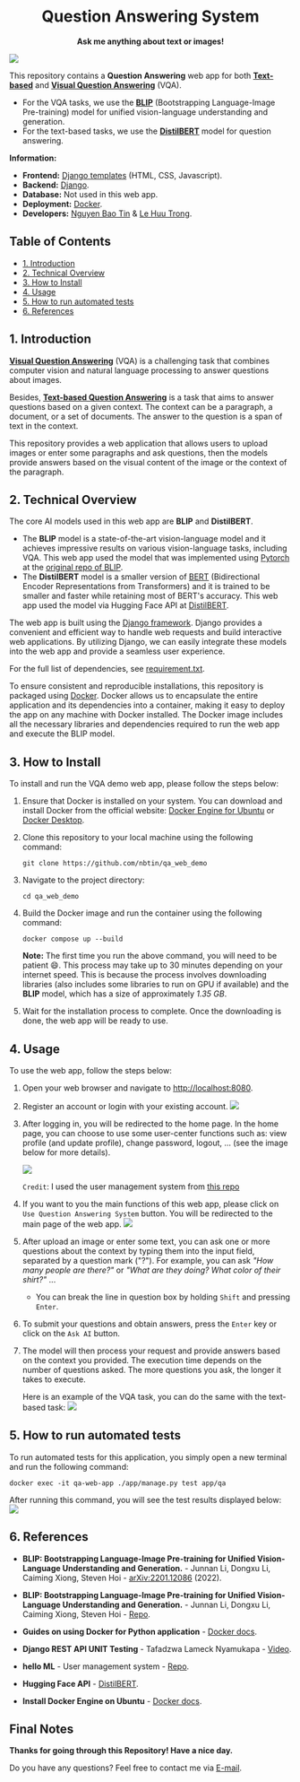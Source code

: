 <p align="center">
  <h1 align="center"> Question Answering System</h1>
  <p align="center" style="font-weight: bold">Ask me anything about text or images!</p>
</p>

<img src="imgs/intro_old.png">

This repository contains a **Question Answering** web app for both [**Text-based**](https://huggingface.co/tasks/question-answering) and [**Visual Question Answering**](https://huggingface.co/tasks/visual-question-answering) (VQA).

- For the VQA tasks, we use the [**BLIP**](https://arxiv.org/abs/2201.12086) (Bootstrapping Language-Image Pre-training) model for unified vision-language understanding and generation.
- For the text-based tasks, we use the [**DistilBERT**](https://huggingface.co/distilbert-base-uncased-distilled-squad) model for question answering.

**Information:**

- **Frontend:** [Django templates](https://docs.djangoproject.com/en/4.2/topics/templates/) (HTML, CSS, Javascript).
- **Backend:** [Django](https://www.djangoproject.com/).
- **Database:** Not used in this web app.
- **Deployment:** [Docker](https://www.docker.com/).
- **Developers:** [Nguyen Bao Tin](https://github.com/nbtin) & [Le Huu Trong](https://github.com/lhtrong).

## Table of Contents

- [1. Introduction](#1-introduction)
- [2. Technical Overview](#2-technical-overview)
- [3. How to Install](#3-how-to-install)
- [4. Usage](#4-usage)
- [5. How to run automated tests](#5-how-to-run-automated-tests)
- [6. References](#6-references)

## 1. Introduction

[**Visual Question Answering**](https://huggingface.co/tasks/visual-question-answering) (VQA) is a challenging task that combines computer vision and natural language processing to answer questions about images.

Besides, [**Text-based Question Answering**](https://huggingface.co/tasks/question-answering) is a task that aims to answer questions based on a given context. The context can be a paragraph, a document, or a set of documents. The answer to the question is a span of text in the context.

This repository provides a web application that allows users to upload images or enter some paragraphs and ask questions, then the models provide answers based on the visual content of the image or the context of the paragraph.

## 2. Technical Overview

The core AI models used in this web app are **BLIP** and **DistilBERT**.

- The **BLIP** model is a state-of-the-art vision-language model and it achieves impressive results on various vision-language tasks, including VQA. This web app used the model that was implemented using [Pytorch](https://pytorch.org/) at the [original repo of BLIP](https://github.com/salesforce/BLIP).
- The **DistilBERT** model is a smaller version of [BERT](https://huggingface.co/transformers/model_doc/bert.html) (Bidirectional Encoder Representations from Transformers) and it is trained to be smaller and faster while retaining most of BERT's accuracy. This web app used the model via Hugging Face API at [DistilBERT](https://huggingface.co/distilbert-base-uncased-distilled-squad).

The web app is built using the [Django framework](https://www.djangoproject.com/). Django provides a convenient and efficient way to handle web requests and build interactive web applications. By utilizing Django, we can easily integrate these models into the web app and provide a seamless user experience.

For the full list of dependencies, see [requirement.txt](requirements.txt).

To ensure consistent and reproducible installations, this repository is packaged using [Docker](https://www.docker.com/). Docker allows us to encapsulate the entire application and its dependencies into a container, making it easy to deploy the app on any machine with Docker installed. The Docker image includes all the necessary libraries and dependencies required to run the web app and execute the BLIP model.

## 3. How to Install

To install and run the VQA demo web app, please follow the steps below:

1. Ensure that Docker is installed on your system. You can download and install Docker from the official website: [Docker Engine for Ubuntu](https://docs.docker.com/engine/install/ubuntu/) or [Docker Desktop](https://www.docker.com/products/docker-desktop/).

2. Clone this repository to your local machine using the following command:

   ```shell
   git clone https://github.com/nbtin/qa_web_demo
   ```

3. Navigate to the project directory:

   ```shell
   cd qa_web_demo
   ```

4. Build the Docker image and run the container using the following command:

   ```shell
   docker compose up --build
   ```

   **Note:** The first time you run the above command, you will need to be patient :smile:. This process may take up to 30 minutes depending on your internet speed. This is because the process involves downloading libraries (also includes some libraries to run on GPU if available) and the **BLIP** model, which has a size of approximately _1.35 GB_.

5. Wait for the installation process to complete. Once the downloading is done, the web app will be ready to use.

## 4. Usage

To use the web app, follow the steps below:

1. Open your web browser and navigate to [http://localhost:8080](http://localhost:8080).

2. Register an account or login with your existing account.
   <img src="imgs/login.png">

3. After logging in, you will be redirected to the home page. In the home page, you can choose to use some user-center functions such as: view profile (and update profile), change password, logout, ... (see the image below for more details).

   <img src="imgs/home.png">

   `Credit`: I used the user management system from [this repo](https://github.com/hellomlorg/django-login-logout)

4. If you want to you the main functions of this web app, please click on `Use Question Answering System` button. You will be redirected to the main page of the web app.
   <img src="imgs/qa.png">

5. After upload an image or enter some text, you can ask one or more questions about the context by typing them into the input field, separated by a question mark ("?"). For example, you can ask _"How many people are there?"_ or _"What are they doing? What color of their shirt?"_ ...

   - You can break the line in question box by holding `Shift` and pressing `Enter`.

6. To submit your questions and obtain answers, press the `Enter` key or click on the `Ask AI` button.

7. The model will then process your request and provide answers based on the context you provided. The execution time depends on the number of questions asked. The more questions you ask, the longer it takes to execute.

   Here is an example of the VQA task, you can do the same with the text-based task:
   <img src="imgs/vqa.png">

## 5. How to run automated tests

To run automated tests for this application, you simply open a new terminal and run the following command:

```shell
docker exec -it qa-web-app ./app/manage.py test app/qa
```

After running this command, you will see the test results displayed below:
<img src="imgs/tests.png">

## 6. References

- **BLIP: Bootstrapping Language-Image Pre-training for Unified Vision-Language Understanding and Generation.** - Junnan Li, Dongxu Li, Caiming Xiong, Steven Hoi - [arXiv:2201.12086](https://arxiv.org/abs/2201.12086) (2022).
- **BLIP: Bootstrapping Language-Image Pre-training for Unified Vision-Language Understanding and Generation.** - Junnan Li, Dongxu Li, Caiming Xiong, Steven Hoi - [Repo](https://github.com/salesforce/BLIP).
- **Guides on using Docker for Python application** - [Docker docs](https://docs.docker.com/language/python/).
- **Django REST API UNIT Testing** - Tafadzwa Lameck Nyamukapa - [Video](https://youtu.be/z6_v1UQ9Ht0).
- **hello ML** - User management system - [Repo](https://github.com/hellomlorg/django-login-logout).
- **Hugging Face API** - [DistilBERT](https://huggingface.co/distilbert-base-uncased-distilled-squad).

- **Install Docker Engine on Ubuntu** - [Docker docs](https://docs.docker.com/engine/install/ubuntu/).

## Final Notes

**Thanks for going through this Repository! Have a nice day.**

Do you have any questions? Feel free to contact me via <a href = "mailto: baotin2402@gmail.com">E-mail</a>.
